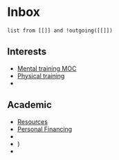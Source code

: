 
# Inbox
```dataview
list from [[]] and !outgoing([[]])
```
## Interests

- [Mental training MOC](Mental%20training%20MOC.md)
- [Physical training](Physical%20training.md)
- 

## Academic
- [Resources](Resources.md)
- [Personal Financing](Personal%20Finance%20MOC.md)
- 
- )
- 